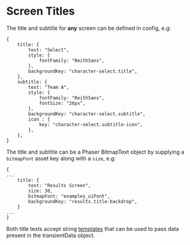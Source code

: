 # Screen Titles

The title and subtitle for **any** screen can be defined in config, e.g: 

```json5
{
    title: {
        text: "Select",
        style: {
            fontFamily: "ReithSans",
        },
        backgroundKey: "character-select.title",
    },
    subtitle: {
        text: "Team A",
        style: {
            fontFamily: "ReithSans",
            fontSize: "26px",
        },
        backgroundKey: "character-select.subtitle",
        icon : {
            key: "character-select.subtitle-icon",
        },
    },
}
```

The title and subtitle can be a Phaser BitmapText object by supplying a `bitmapFont` asset key along with a `size`, e.g: 

```json5
{
...
    title: {
        text: "Results Screen",
        size: 30,
        bitmapFont: "examples_uiFont",
        backgroundKey: "results.title-backdrop",
    }
...
}
```

Both title texts accept string [templates](https://lodash.com/docs/4.17.15#template) that can be used to pass data present in the transientData object.